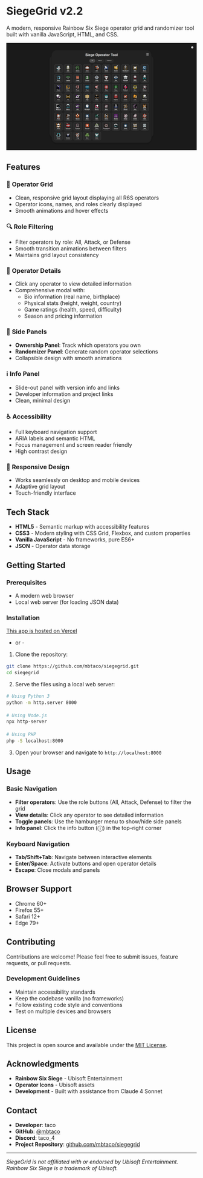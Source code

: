 # SiegeGrid v2.2

A modern, responsive Rainbow Six Siege operator grid and randomizer tool built with vanilla JavaScript, HTML, and CSS.

![SiegeGrid Preview](assets/preview.png)

## Features

### 🎯 **Operator Grid**
- Clean, responsive grid layout displaying all R6S operators
- Operator icons, names, and roles clearly displayed
- Smooth animations and hover effects

### 🔍 **Role Filtering**
- Filter operators by role: All, Attack, or Defense
- Smooth transition animations between filters
- Maintains grid layout consistency

### 📱 **Operator Details**
- Click any operator to view detailed information
- Comprehensive modal with:
  - Bio information (real name, birthplace)
  - Physical stats (height, weight, country)
  - Game ratings (health, speed, difficulty)
  - Season and pricing information

### 🎲 **Side Panels**
- **Ownership Panel**: Track which operators you own
- **Randomizer Panel**: Generate random operator selections
- Collapsible design with smooth animations

### ℹ️ **Info Panel**
- Slide-out panel with version info and links
- Developer information and project links
- Clean, minimal design

### ♿ **Accessibility**
- Full keyboard navigation support
- ARIA labels and semantic HTML
- Focus management and screen reader friendly
- High contrast design

### 📱 **Responsive Design**
- Works seamlessly on desktop and mobile devices
- Adaptive grid layout
- Touch-friendly interface

## Tech Stack

- **HTML5** - Semantic markup with accessibility features
- **CSS3** - Modern styling with CSS Grid, Flexbox, and custom properties
- **Vanilla JavaScript** - No frameworks, pure ES6+
- **JSON** - Operator data storage

## Getting Started

### Prerequisites
- A modern web browser
- Local web server (for loading JSON data)

### Installation

[This app is hosted on Vercel](https://siegegrid.vercel.app)

- or -

1. Clone the repository:
```bash
git clone https://github.com/mbtaco/siegegrid.git
cd siegegrid
```

2. Serve the files using a local web server:
```bash
# Using Python 3
python -m http.server 8000

# Using Node.js
npx http-server

# Using PHP
php -S localhost:8000
```

3. Open your browser and navigate to `http://localhost:8000`

## Usage

### Basic Navigation
- **Filter operators**: Use the role buttons (All, Attack, Defense) to filter the grid
- **View details**: Click any operator to see detailed information
- **Toggle panels**: Use the hamburger menu to show/hide side panels
- **Info panel**: Click the info button (ⓘ) in the top-right corner

### Keyboard Navigation
- **Tab/Shift+Tab**: Navigate between interactive elements
- **Enter/Space**: Activate buttons and open operator details
- **Escape**: Close modals and panels

## Browser Support

- Chrome 60+
- Firefox 55+
- Safari 12+
- Edge 79+

## Contributing

Contributions are welcome! Please feel free to submit issues, feature requests, or pull requests.

### Development Guidelines
- Maintain accessibility standards
- Keep the codebase vanilla (no frameworks)
- Follow existing code style and conventions
- Test on multiple devices and browsers

## License

This project is open source and available under the [MIT License](LICENSE).

## Acknowledgments

- **Rainbow Six Siege** - Ubisoft Entertainment
- **Operator Icons** - Ubisoft assets
- **Development** - Built with assistance from Claude 4 Sonnet

## Contact

- **Developer**: taco
- **GitHub**: [@mbtaco](https://github.com/mbtaco)
- **Discord**: taco_4
- **Project Repository**: [github.com/mbtaco/siegegrid](https://github.com/mbtaco/siegegrid)

---

*SiegeGrid is not affiliated with or endorsed by Ubisoft Entertainment. Rainbow Six Siege is a trademark of Ubisoft.*
